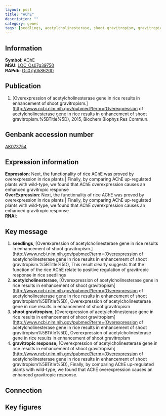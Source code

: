 ```yaml
---
layout: post
title: "AChE"
description: ""
category: genes
tags: [seedlings, acetylcholinesterase, shoot gravitropism, gravitropic response, Gene]
---
```


## Information
__Symbol__: AChE  
__MSU__: [LOC_Os07g39750](http://rice.plantbiology.msu.edu/cgi-bin/ORF_infopage.cgi?orf=LOC_Os07g39750)  
__RAPdb__: [Os07g0586200](http://rapdb.dna.affrc.go.jp/viewer/gbrowse_details/irgsp1?name=Os07g0586200)  

## Publication
1. [Overexpression of acetylcholinesterase gene in rice results in enhancement of shoot gravitropism.](http://www.ncbi.nlm.nih.gov/pubmed?term=(Overexpression of acetylcholinesterase gene in rice results in enhancement of shoot gravitropism.%5BTitle%5D), 2015, Biochem Biophys Res Commun.

## Genbank accession number
[AK073754](http://www.ncbi.nlm.nih.gov/nuccore/AK073754)

## Expression information
__Expression__: Next, the functionality of rice AChE was proved by overexpression in rice plants |  Finally, by comparing AChE up-regulated plants with wild-type, we found that AChE overexpression causes an enhanced gravitropic response  
__OverExpression__: Next, the functionality of rice AChE was proved by overexpression in rice plants |  Finally, by comparing AChE up-regulated plants with wild-type, we found that AChE overexpression causes an enhanced gravitropic response  
__RNAi__:  

## Key message
1. __seedlings__, [Overexpression of acetylcholinesterase gene in rice results in enhancement of shoot gravitropism.](http://www.ncbi.nlm.nih.gov/pubmed?term=(Overexpression of acetylcholinesterase gene in rice results in enhancement of shoot gravitropism.%5BTitle%5D),  This result clearly suggests that the function of the rice AChE relate to positive regulation of gravitropic response in rice seedlings
2. __acetylcholinesterase__, [Overexpression of acetylcholinesterase gene in rice results in enhancement of shoot gravitropism](http://www.ncbi.nlm.nih.gov/pubmed?term=(Overexpression of acetylcholinesterase gene in rice results in enhancement of shoot gravitropism%5BTitle%5D), Overexpression of acetylcholinesterase gene in rice results in enhancement of shoot gravitropism
3. __shoot gravitropism__, [Overexpression of acetylcholinesterase gene in rice results in enhancement of shoot gravitropism](http://www.ncbi.nlm.nih.gov/pubmed?term=(Overexpression of acetylcholinesterase gene in rice results in enhancement of shoot gravitropism%5BTitle%5D), Overexpression of acetylcholinesterase gene in rice results in enhancement of shoot gravitropism
4. __gravitropic response__, [Overexpression of acetylcholinesterase gene in rice results in enhancement of shoot gravitropism](http://www.ncbi.nlm.nih.gov/pubmed?term=(Overexpression of acetylcholinesterase gene in rice results in enhancement of shoot gravitropism%5BTitle%5D), Finally, by comparing AChE up-regulated plants with wild-type, we found that AChE overexpression causes an enhanced gravitropic response.

## Connection

## Key figures


